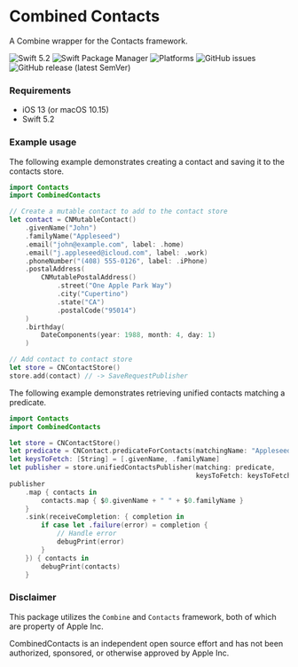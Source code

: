 # Combined Contacts

A Combine wrapper for the Contacts framework. 

![Swift 5.2](https://img.shields.io/badge/Swift-5.2-orange)
![Swift Package Manager](https://img.shields.io/badge/SwiftPM-compatible-brightgreen)
![Platforms](https://img.shields.io/badge/Platforms-iOS%20+%20macOS-blue)
![GitHub issues](https://img.shields.io/github/issues-raw/devmaximilian/CombinedContacts)
![GitHub release (latest SemVer)](https://img.shields.io/github/v/release/devmaximilian/CombinedContacts)

### Requirements

- iOS 13 (or macOS 10.15)
- Swift 5.2

### Example usage

The following example demonstrates creating a contact and saving it to the contacts store.

```swift
import Contacts
import CombinedContacts

// Create a mutable contact to add to the contact store
let contact = CNMutableContact()
    .givenName("John")
    .familyName("Appleseed")
    .email("john@example.com", label: .home)
    .email("j.appleseed@icloud.com", label: .work)
    .phoneNumber("(408) 555-0126", label: .iPhone)
    .postalAddress(
        CNMutablePostalAddress()
            .street("One Apple Park Way")
            .city("Cupertino")
            .state("CA")
            .postalCode("95014")
    )
    .birthday(
        DateComponents(year: 1988, month: 4, day: 1)
    )

// Add contact to contact store
let store = CNContactStore()
store.add(contact) // -> SaveRequestPublisher
```

The following example demonstrates retrieving unified contacts matching a predicate.

```swift
import Contacts
import CombinedContacts

let store = CNContactStore()
let predicate = CNContact.predicateForContacts(matchingName: "Appleseed")
let keysToFetch: [String] = [.givenName, .familyName]
let publisher = store.unifiedContactsPublisher(matching: predicate,
                                               keysToFetch: keysToFetch)
publisher
    .map { contacts in
        contacts.map { $0.givenName + " " + $0.familyName }
    }
    .sink(receiveCompletion: { completion in
        if case let .failure(error) = completion {
            // Handle error
            debugPrint(error)
        }
    }) { contacts in
        debugPrint(contacts)
    }
```

### Disclaimer

This package utilizes the `Combine` and `Contacts` framework, both of which are property of Apple Inc.

CombinedContacts is an independent open source effort and has not been authorized, sponsored, or otherwise approved by Apple Inc.
